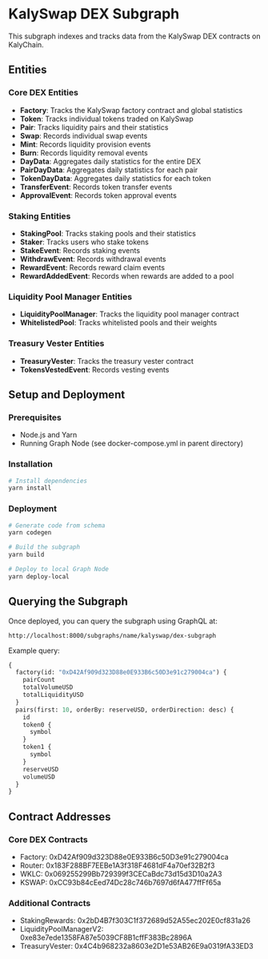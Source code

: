 # KalySwap DEX Subgraph

This subgraph indexes and tracks data from the KalySwap DEX contracts on KalyChain.

## Entities

### Core DEX Entities
- **Factory**: Tracks the KalySwap factory contract and global statistics
- **Token**: Tracks individual tokens traded on KalySwap
- **Pair**: Tracks liquidity pairs and their statistics
- **Swap**: Records individual swap events
- **Mint**: Records liquidity provision events
- **Burn**: Records liquidity removal events
- **DayData**: Aggregates daily statistics for the entire DEX
- **PairDayData**: Aggregates daily statistics for each pair
- **TokenDayData**: Aggregates daily statistics for each token
- **TransferEvent**: Records token transfer events
- **ApprovalEvent**: Records token approval events

### Staking Entities
- **StakingPool**: Tracks staking pools and their statistics
- **Staker**: Tracks users who stake tokens
- **StakeEvent**: Records staking events
- **WithdrawEvent**: Records withdrawal events
- **RewardEvent**: Records reward claim events
- **RewardAddedEvent**: Records when rewards are added to a pool

### Liquidity Pool Manager Entities
- **LiquidityPoolManager**: Tracks the liquidity pool manager contract
- **WhitelistedPool**: Tracks whitelisted pools and their weights

### Treasury Vester Entities
- **TreasuryVester**: Tracks the treasury vester contract
- **TokensVestedEvent**: Records vesting events

## Setup and Deployment

### Prerequisites

- Node.js and Yarn
- Running Graph Node (see docker-compose.yml in parent directory)

### Installation

```bash
# Install dependencies
yarn install
```

### Deployment

```bash
# Generate code from schema
yarn codegen

# Build the subgraph
yarn build

# Deploy to local Graph Node
yarn deploy-local
```

## Querying the Subgraph

Once deployed, you can query the subgraph using GraphQL at:

```
http://localhost:8000/subgraphs/name/kalyswap/dex-subgraph
```

Example query:

```graphql
{
  factory(id: "0xD42Af909d323D88e0E933B6c50D3e91c279004ca") {
    pairCount
    totalVolumeUSD
    totalLiquidityUSD
  }
  pairs(first: 10, orderBy: reserveUSD, orderDirection: desc) {
    id
    token0 {
      symbol
    }
    token1 {
      symbol
    }
    reserveUSD
    volumeUSD
  }
}
```

## Contract Addresses

### Core DEX Contracts
- Factory: 0xD42Af909d323D88e0E933B6c50D3e91c279004ca
- Router: 0x183F288BF7EEBe1A3f318F4681dF4a70ef32B2f3
- WKLC: 0x069255299Bb729399f3CECaBdc73d15d3D10a2A3
- KSWAP: 0xCC93b84cEed74Dc28c746b7697d6fA477ffFf65a

### Additional Contracts
- StakingRewards: 0x2bD4B7f303C1f372689d52A55ec202E0cf831a26
- LiquidityPoolManagerV2: 0xe83e7ede1358FA87e5039CF8B1cffF383Bc2896A
- TreasuryVester: 0x4C4b968232a8603e2D1e53AB26E9a0319fA33ED3
